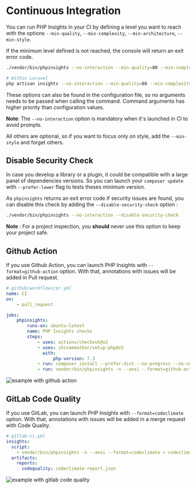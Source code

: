 # Continuous Integration

You can run PHP Insights in your CI by defining a level you want to reach with the options `--min-quality`, `--min-complexity`, `--min-architecture`, `--min-style`.

If the minimum level defined is not reached, the console will return an exit error code.

```bash
./vendor/bin/phpinsights --no-interaction --min-quality=80 --min-complexity=90 --min-architecture=75 --min-style=95

# Within Laravel
php artisan insights --no-interaction --min-quality=80 --min-complexity=90 --min-architecture=75 --min-style=95
```

These options can also be found in the configuration file, so no arguments needs to be passed when calling the command.
Command arguments has higher priority than configuration values.

**Note**: The `--no-interaction` option is mandatory when it's launched in CI to avoid prompts.

All others are optional, so if you want to focus only on style, add the `--min-style` and forget others.

## Disable Security Check

In case you develop a library or a plugin, it could be compatible with a large panel of dependencies versions.
So you can launch your `composer update` with `--prefer-lower` flag to tests theses minimum version.

As `phpinsights` returns an exit error code if security issues are found, you can disable this check by adding the `--disable-security-check` option :

```bash
./vendor/bin/phpinsights --no-interaction --disable-security-check
```

**Note** : For a project inspection, you **should** never use this option to keep your project safe.

## Github Action <Badge text="^1.13"/>

If you use Github Action, you can launch PHP Insights with `--format=github-action` option.
With that, annotations with issues will be added in Pull request.


```yaml
#.github/workflows/pr.yml
name: CI
on:
    - pull_request

jobs:
    phpinsights:
        runs-on: ubuntu-latest
        name: PHP Insights checks
        steps:
            - uses: actions/checkout@v2
            - uses: shivammathur/setup-php@v2
              with:
                  php-version: 7.3
            - run: composer install --prefer-dist --no-progress --no-suggest
            - run: vendor/bin/phpinsights -n --ansi --format=github-action
```

![example with github action](./github-action.png)

## GitLab Code Quality <Badge text="^2.0"/>

If you use GitLab, you can launch PHP Insights with `--format=codeclimate` option.
With that, annotations with issues will be added in a merge request with Code Quality.


```yaml
#.gitlab-ci.yml
insights:
  script:
    - vendor/bin/phpinsights -n --ansi --format=codeclimate > codeclimate-report.json
  artifacts:
    reports:
      codequality: codeclimate-report.json
```

![example with gitlab code quality](./gitlab-code-quality.png)
